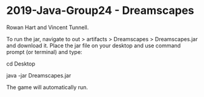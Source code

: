 # 2019-Java-Group24 - Dreamscapes

Rowan Hart and Vincent Tunnell.

To run the jar, navigate to out > artifacts > Dreamscapes > Dreamscapes.jar and download it. Place the jar file on your desktop and use command prompt (or terminal) and type:

cd Desktop

java -jar Dreamscapes.jar

The game will automatically run. 
